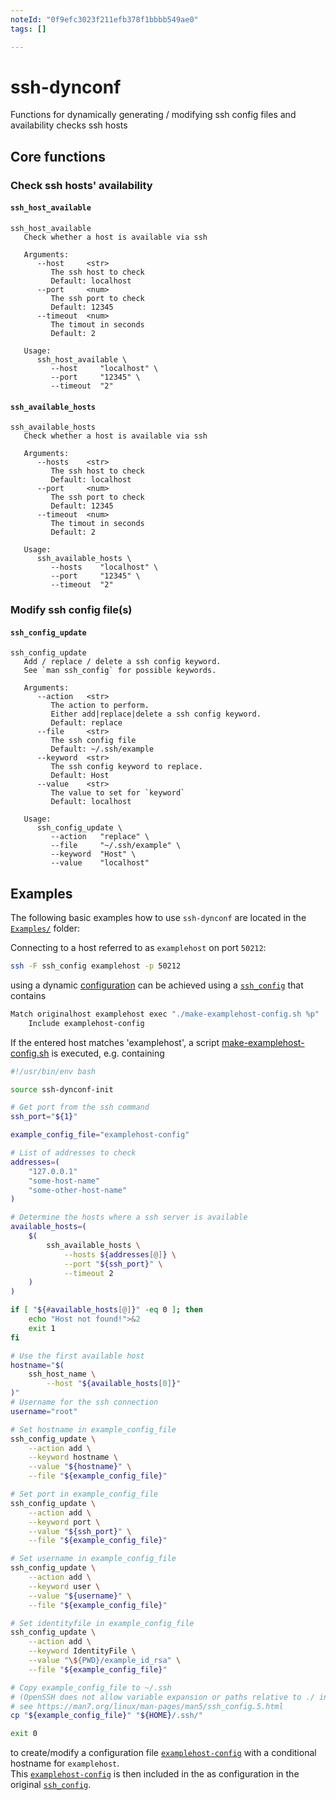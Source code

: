 ```yaml
---
noteId: "0f9efc3023f211efb378f1bbbb549ae0"
tags: []

---
```


# ssh-dynconf



Functions for dynamically generating / modifying ssh config files and availability checks ssh hosts

## Core functions

### Check ssh hosts' availability

#### `ssh_host_available`

<pre class="r-output"><code>ssh_host_available   
   Check whether a host is available via ssh

   Arguments:      
      --host     &lt;str&gt; 
         The ssh host to check
         Default: localhost
      --port     &lt;num&gt; 
         The ssh port to check
         Default: 12345
      --timeout  &lt;num&gt; 
         The timout in seconds
         Default: 2

   Usage:      
      ssh_host_available \
         --host     "localhost" \
         --port     "12345" \
         --timeout  "2"
</code></pre>

#### `ssh_available_hosts`

<pre class="r-output"><code>ssh_available_hosts   
   Check whether a host is available via ssh

   Arguments:      
      --hosts    &lt;str&gt; 
         The ssh host to check
         Default: localhost
      --port     &lt;num&gt; 
         The ssh port to check
         Default: 12345
      --timeout  &lt;num&gt; 
         The timout in seconds
         Default: 2

   Usage:      
      ssh_available_hosts \
         --hosts    "localhost" \
         --port     "12345" \
         --timeout  "2"
</code></pre>

### Modify ssh config file(s)

#### `ssh_config_update`

<pre class="r-output"><code>ssh_config_update   
   Add / replace / delete a ssh config keyword.
   See `man ssh_config` for possible keywords.

   Arguments:      
      --action   &lt;str&gt; 
         The action to perform.
         Either add|replace|delete a ssh config keyword.
         Default: replace
      --file     &lt;str&gt; 
         The ssh config file
         Default: ~/.ssh/example
      --keyword  &lt;str&gt; 
         The ssh config keyword to replace.
         Default: Host
      --value    &lt;str&gt; 
         The value to set for `keyword`
         Default: localhost

   Usage:      
      ssh_config_update \
         --action   "replace" \
         --file     "~/.ssh/example" \
         --keyword  "Host" \
         --value    "localhost"
</code></pre>

## Examples 

The following basic examples how to use `ssh-dynconf` are located in the [`Examples/`](examples/) folder:




Connecting to a host referred to as `examplehost`
on port `50212`:


```bash
ssh -F ssh_config examplehost -p 50212 
```

using a dynamic [configuration](https://man7.org/linux/man-pages/man5/ssh_config.5.html)
can be achieved using a [`ssh_config`](examples/ssh_config) that contains

```bash
Match originalhost examplehost exec "./make-examplehost-config.sh %p"
	Include examplehost-config

```

If the entered host matches 'examplehost',
a script [make-examplehost-config.sh](examples/make-examplehost-config.sh) is executed, e.g. containing

```bash
#!/usr/bin/env bash

source ssh-dynconf-init

# Get port from the ssh command
ssh_port="${1}"

example_config_file="examplehost-config"

# List of addresses to check
addresses=(
    "127.0.0.1"
    "some-host-name"
    "some-other-host-name"
)

# Determine the hosts where a ssh server is available
available_hosts=(
    $(
        ssh_available_hosts \
            --hosts ${addresses[@]} \
            --port "${ssh_port}" \
            --timeout 2
    )
)

if [ "${#available_hosts[@]}" -eq 0 ]; then
    echo "Host not found!">&2
    exit 1
fi

# Use the first available host
hostname="$(
    ssh_host_name \
        --host "${available_hosts[0]}"
)"
# Username for the ssh connection
username="root"

# Set hostname in example_config_file
ssh_config_update \
    --action add \
    --keyword hostname \
    --value "${hostname}" \
    --file "${example_config_file}"

# Set port in example_config_file
ssh_config_update \
    --action add \
    --keyword port \
    --value "${ssh_port}" \
    --file "${example_config_file}"

# Set username in example_config_file
ssh_config_update \
    --action add \
    --keyword user \
    --value "${username}" \
    --file "${example_config_file}"

# Set identityfile in example_config_file
ssh_config_update \
    --action add \
    --keyword IdentityFile \
    --value "\${PWD}/example_id_rsa" \
    --file "${example_config_file}"

# Copy example_config_file to ~/.ssh
# (OpenSSH does not allow variable expansion or paths relative to ./ in include statements)
# see https://man7.org/linux/man-pages/man5/ssh_config.5.html
cp "${example_config_file}" "${HOME}/.ssh/"

exit 0

```

to create/modify a configuration file [`examplehost-config`](examples/examplehost-config)
with a conditional hostname for `examplehost`. \
This [`examplehost-config`](examples/examplehost-config) is then included in the 
as configuration in the original
[`ssh_config`](examples/ssh_config).
